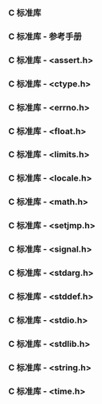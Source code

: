 ### C 标准库
### C 标准库 - 参考手册
### C 标准库 - <assert.h>
### C 标准库 - <ctype.h>
### C 标准库 - <errno.h>
### C 标准库 - <float.h>
### C 标准库 - <limits.h>
### C 标准库 - <locale.h>
### C 标准库 - <math.h>
### C 标准库 - <setjmp.h>
### C 标准库 - <signal.h>
### C 标准库 - <stdarg.h>
### C 标准库 - <stddef.h>
### C 标准库 - <stdio.h>
### C 标准库 - <stdlib.h>
### C 标准库 - <string.h>
### C 标准库 - <time.h>